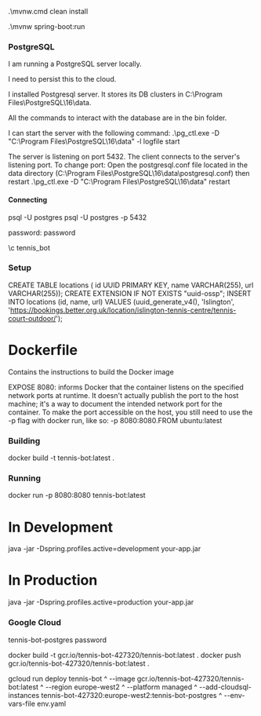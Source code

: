 
.\mvnw.cmd clean install

.\mvnw spring-boot:run



### PostgreSQL
I am running a PostgreSQL server locally.

I need to persist this to the cloud.

I installed Postgresql server. It stores its DB clusters in C:\Program Files\PostgreSQL\16\data.

All the commands to interact with the database are in the bin folder.

I can start the server with the following command:
.\pg_ctl.exe -D "C:\Program Files\PostgreSQL\16\data" -l logfile start


The server is listening on port 5432.
The client connects to the server's listening port.
To change port:
Open the postgresql.conf file located in the data directory (C:\Program Files\PostgreSQL\16\data\postgresql.conf)
then restart
.\pg_ctl.exe -D "C:\Program Files\PostgreSQL\16\data" restart

#### Connecting
psql -U postgres
psql -U postgres -p 5432

password: password

\c tennis_bot




### Setup
CREATE TABLE locations (    id UUID PRIMARY KEY,    name VARCHAR(255),    url VARCHAR(255));
CREATE EXTENSION IF NOT EXISTS "uuid-ossp";
INSERT INTO locations (id, name, url) VALUES (uuid_generate_v4(), 'Islington', 'https://bookings.better.org.uk/location/islington-tennis-centre/tennis-court-outdoor/');

# Dockerfile
Contains the instructions to build the Docker image

EXPOSE 8080: informs Docker that the container listens on the specified network ports at runtime.
It doesn't actually publish the port to the host machine; it's a way to document the intended network port for the container. To make the port accessible on the host, you still need to use the -p flag with docker run, like so: -p 8080:8080.FROM ubuntu:latest

### Building
docker build -t tennis-bot:latest .

### Running
docker run -p 8080:8080 tennis-bot:latest

# In Development
java -jar -Dspring.profiles.active=development your-app.jar
# In Production
java -jar -Dspring.profiles.active=production your-app.jar


### Google Cloud
tennis-bot-postgres
password

docker build -t gcr.io/tennis-bot-427320/tennis-bot:latest .
docker push gcr.io/tennis-bot-427320/tennis-bot:latest .

gcloud run deploy tennis-bot ^
--image gcr.io/tennis-bot-427320/tennis-bot:latest ^
--region europe-west2 ^
--platform managed ^
--add-cloudsql-instances tennis-bot-427320:europe-west2:tennis-bot-postgres ^
--env-vars-file env.yaml
